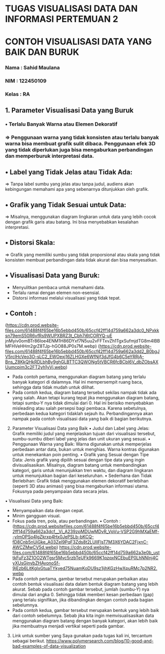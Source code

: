 # TUGAS VISUALISASI DATA DAN INFORMASI PERTEMUAN 2
# CONTOH VISUALISASI DATA YANG BAIK DAN BURUK

### Nama		: Sahid Maulana
### NIM		  : 122450109
### Kelas		: RA

## 1.	Parameter Visualisasi Data yang Buruk
### •	Terlalu Banyak Warna atau Elemen Dekoratif
### => Penggunaan warna yang tidak konsisten atau terlalu banyak warna bisa membuat grafik sulit dibaca. Penggunaan efek 3D yang tidak diperlukan juga bisa mengaburkan perbandingan dan memperburuk interpretasi data.

## •	Label yang Tidak Jelas atau Tidak Ada: 
=> Tanpa label sumbu yang jelas atau tanpa judul, audiens akan kebingungan memahami apa yang sebenarnya ditunjukkan oleh grafik.

## •	Grafik yang Tidak Sesuai untuk Data: 
=> Misalnya, menggunakan diagram lingkaran untuk data yang lebih cocok dengan grafik garis atau batang. Ini bisa menyebabkan kesalahan interpretasi.

## •	Distorsi Skala: 
=> Grafik yang memiliki sumbu yang tidak proporsional atau skala yang tidak konsisten membuat perbandingan data tidak akurat dan bisa menyesatkan.

## •	Visualisasi Data yang Buruk:
-	Menyulitkan pembaca untuk memahami data.
-	Terlalu ramai dengan elemen non-esensial.
-	Distorsi informasi melalui visualisasi yang tidak tepat.

## •	Contoh :
  (https://cdn.prod.website-files.com/61488f4f65be16b5ebbd450b/65ccf42ff14d759a662a3dc0_NPxkksn79emS50R6vfRs9WUPXBRZ3t_Cbh7i6tCORYQ-uE jnMyiv0omBTr86Ioe4ENM1H86DYxf7N5uu2vFFTxvZh1TgxSufmjdTG8m4lBBMFHVeHHm2grZ8TJp-hGO88JP0s7M.webp)
(https://cdn.prod.website-files.com/61488f4f65be16b5ebbd450b/65ccf42ff14d759a662a3dd2_B0bgJV5rclHcVeo3O-sLC2_EWOexj16ZLHGXe6WfNjf3dJfG4b6C5eYRRjA-Bns_Z8KkQHkRDLbhBy9ghGLBTTC3QWONg5tVBCR6fcBCbI6V_dbZObsAXUumcpim3c2FT2yh1yVj.webp)
-	Pada contoh pertama, menggunakan diagram batang yang terlalu banyak kategori di dalamnya. Hal ini mempersempit ruang baca, sehingga data tidak mudah untuk dilihat.
-	Pada contoh kedua, diagram batang tersebut sekilas nampak tidak ada yang salah. Akan tetapi kurang tepat jika menggunakan diagram batang, tetapi sumbu-Y nya tidak dimulai dari 0. Hal ini berisiko menyebabkan misleading atau salah persepsi bagi pembaca. Karena sebetulnya, perbedaan kedua kategori tidaklah sejauh itu. Perbandingannya akan nampak pada contoh visualisasi data yang baik di bagian berikutnya.


2.	Parameter Visualisasi Data yang Baik
•	Judul dan Label yang Jelas:  
Grafik memiliki judul yang menjelaskan tujuan dari visualisasi tersebut, sumbu-sumbu diberi label yang jelas dan unit ukuran yang sesuai.
•	Penggunaan Warna yang Baik: Warna digunakan untuk memperjelas perbedaan antar data, bukan untuk menghias. Warna kontras digunakan untuk menekankan poin penting.
•	Grafik yang Sesuai dengan Tipe Data: Jenis grafik yang dipilih sesuai dengan tipe data yang ingin divisualisasikan. Misalnya, diagram batang untuk membandingkan kategori, garis untuk menunjukkan tren waktu, dan diagram lingkaran untuk menunjukkan bagian dari keseluruhan.
•	Sederhana dan Tidak Berlebihan: Grafik tidak menggunakan elemen dekoratif berlebihan (seperti 3D atau animasi) yang bisa mengaburkan informasi utama. Fokusnya pada penyampaian data secara jelas.

•	Visualisasi Data yang Baik:
- Menyampaikan data dengan cepat.
- Minim gangguan visual.
- Fokus pada tren, pola, atau perbandingan.
•	Contoh :
  (https://cdn.prod.websitefiles.com/61488f4f65be16b5ebbd450b/65ccf42ff14d759a662a3dcf__Vi_A239zpMDUwMDvR_VpVu-VSP2G9hMXaEMf--ylmOPSo4lgZkrxp4Hx0JePSLb-bKCQ-fD8Cnb5nUiGke_A03ZeI9PqF3Zds8t2LUIIFlsT7M3X6YDAC2FjxnC-AWCZMwCV5d.webp)
  https://cdn.prod.website-files.com/61488f4f65be16b5ebbd450b/65ccf42ff14d759a662a3e0b_usttkFuFz3Z1OO2WTgsr5Mvc5rzbTeUFk9669K1qzqxNCEbuEP0LhNNlnj4CyXUsGjnybZHAyonoSf-9jEzb6LitKgIxGtuaTYkyed75NuamKoDU9sz1ijhKGzHwXpuRMc7p2NR2.webp
-	Pada contoh pertama, gambar tersebut merupakan perbaikan atau contoh bentuk visualisasi data dalam bentuk diagram batang yang lebih akurat. Sebab pada contoh gambar tersebut, jumlah (sumbu-Y) nya dimulai dari angka 0. Sehingga tidak memberi kesan perbedaan (gap) yang terlalu signifikan, jika dibandingkan dengan contoh pada bagian sebelumnya.
-	Pada contoh kedua, gambar tersebut merupakan bentuk yang lebih baik dari contoh sebelumnya. Sebab jika kita ingin memvisualisasikan data menggunakan diagram batang dengan banyak kategori, akan lebih baik jika membuatnya menjadi vertikal seperti pada gambar.

3.	Link untuk sumber yang Saya gunakan pada tugas kali ini, tercantum sebagai berikut.
https://www.polymersearch.com/blog/10-good-and-bad-examples-of-data-visualization 

 


